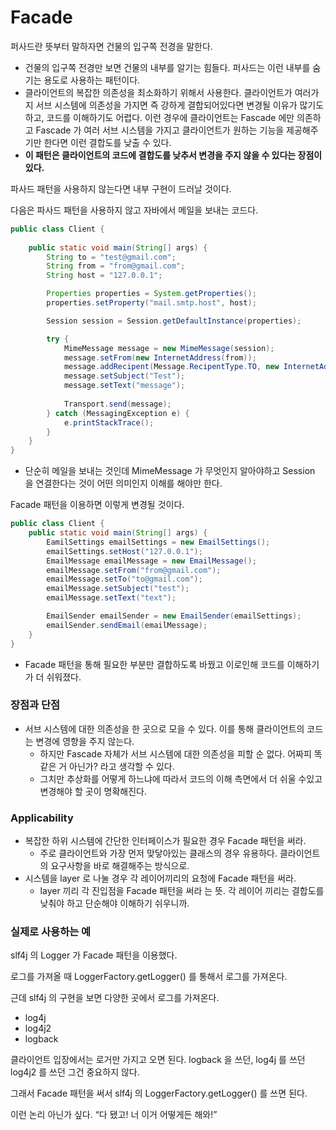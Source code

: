 # Facade

퍼사드란 뜻부터 말하자면 건물의 입구쪽 전경을 말한다.

- 건물의 입구쪽 전경만 보면 건물의 내부를 알기는 힘들다. 퍼사드는 이런 내부를 숨기는 용도로 사용하는 패턴이다.
- 클라이언트의 복잡한 의존성을 최소화하기 위해서 사용한다. 클라이언트가 여러가지 서브 시스템에 의존성을 가지면 즉 강하게 결합되어있다면 변경될 이유가 많기도하고, 코드를 이해하기도 어렵다. 이런 경우에 클라이언트는 Fascade 에만 의존하고 Fascade 가 여러 서브 시스템을 가지고 클라이언트가 원하는 기능을 제공해주기만 한다면 이런 결합도를 낮출 수 있다.
- **이 패턴은 클라이언트의 코드에 결합도를 낮추서 변경을 주지 않을 수 있다는 장점이 있다.**



파사드 패턴을 사용하지 않는다면 내부 구현이 드러날 것이다.

다음은 파사드 패턴을 사용하지 않고 자바에서 메일을 보내는 코드다.

```java
public class Client {
	
	public static void main(String[] args) {
		String to = "test@gmail.com";
		String from = "from@gmail.com";
		String host = "127.0.0.1"; 

		Properties properties = System.getProperties(); 
		properties.setProperty("mail.smtp.host", host);

		Session session = Session.getDefaultInstance(properties);

		try {
			MimeMessage message = new MimeMessage(session); 
			message.setFrom(new InternetAddress(from));
			message.addRecipent(Message.RecipentType.TO, new InternetAddress(to)); 
			message.setSubject("Test");
			message.setText("message"); 
			
			Transport.send(message); 
		} catch (MessagingException e) {
			e.printStackTrace(); 
		}
	}
}
```

- 단순히 메일을 보내는 것인데 MimeMessage 가 무엇인지 알아야하고 Session 을 연결한다는 것이 어떤 의미인지 이해를 해야만 한다.

Facade 패턴을 이용하면 이렇게 변경될 것이다.

```java
public class Client {
	public static void main(String[] args) {
		EamilSettings emailSettings = new EmailSettings();
		emailSettings.setHost("127.0.0.1"); 
		EmailMessage emailMessage = new EmailMessage(); 
		emailMessage.setFrom("from@gmail.com"); 
		emailMessage.setTo("to@gmail.com");
		emailMessage.setSubject("test");
		emailMessage.setText("text"); 

		EmailSender emailSender = new EmailSender(emailSettings); 
		emailSender.sendEmail(emailMessage);
	}
}
```

- Facade 패턴을 통해 필요한 부분만 결합하도록 바꿨고 이로인해 코드를 이해하기가 더 쉬워졌다.

### 장점과 단점

- 서브 시스템에 대한 의존성을 한 곳으로 모을 수 있다. 이를 통해 클라이언트의 코드는 변경에 영향을 주지 않는다.
    - 하지만 Fascade 자체가 서브 시스템에 대한 의존성을 피할 순 없다. 어짜피 똑같은 거 아닌가? 라고 생각할 수 있다.
    - 그치만 추상화를 어떻게 하느냐에 따라서 코드의 이해 측면에서 더 쉬울 수있고 변경해야 할 곳이 명확해진다.

### Applicability

- 복잡한 하위 시스템에 간단한 인터페이스가 필요한 경우 Facade 패턴을 써라.
    - 주로 클라이언트와 가장 먼저 맞닿아있는 클래스의 경우 유용하다. 클라이언트의 요구사항을 바로 해결해주는 방식으로.
- 시스템을 layer 로 나눌 경우 각 레이어끼리의 요청에 Facade 패턴을 써라.
    - layer 끼리 각 진입점을 Facade 패턴을 써라 는 뜻. 각 레이어 끼리는 결합도를 낮춰야 하고 단순해야 이해하기 쉬우니까.

### 실제로 사용하는 예

slf4j 의 Logger 가 Facade 패턴을 이용했다.

로그를 가져올 때 LoggerFactory.getLogger() 를 통해서 로그를 가져온다.

근데 slf4j 의 구현을 보면 다양한 곳에서 로그를 가져온다.

- log4j
- log4j2
- logback

클라이언트 입장에서는 로거만 가지고 오면 된다. logback 을 쓰던, log4j 를 쓰던 log4j2 를 쓰던 그건 중요하지 않다.

그래서 Facade 패턴을 써서 slf4j 의 LoggerFactory.getLogger() 를 쓰면 된다.

이런 논리 아닌가 싶다.  “다 됐고! 너 이거 어떻게든 해와!”